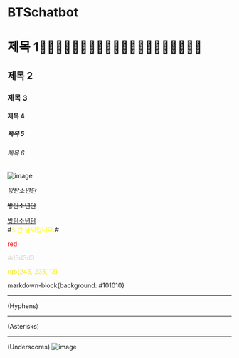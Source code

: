   # BTSchatbot

  # 제목 1👱🏻‍♀️🤴🏻👩🏻‍🦱👩🏻‍🦰👩🏻‍🦱👱🏻‍♂️👱🏻‍♀️
  ## 제목 2
  ### 제목 3
  #### 제목 4
  ##### 제목 5
  ###### 제목 6
  ![image](https://search.pstatic.net/common/?src=http%3A%2F%2Fimgnews.naver.net%2Fimage%2F609%2F2021%2F02%2F08%2F202102080806380410_2_20210208080950798.jpg&type=sc960_832)

  *방탄소년단*

  ~~방탄소년단~~

  <U>방탄소년단</U>   
  #<span style="color:yellow">노란 글씨입니다.</span>#

  <span style="color:red">red</span>  

  <span style="color:#d3d3d3">#d3d3d3</span>  

  <span style="color:rgb(245, 235, 13)">rgb(245, 235, 13)</span>  

  markdown-block{background: #101010}

- - -
(Hyphens)
* * *
(Asterisks)
_ _ _
(Underscores)
![image](https://user-images.githubusercontent.com/79739569/139099993-3b7c11da-0fd8-4103-9e60-4b9afb91cda5.png)



